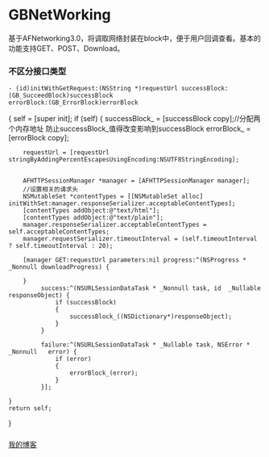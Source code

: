 # GBNetWorking
基于AFNetworking3.0，将调取网络封装在block中，便于用户回调查看。基本的功能支持GET、POST、Download。
### 不区分接口类型 
    - (id)initWithGetRequest:(NSString *)requestUrl successBlock:(GB_SucceedBlock)successBlock 
    errorBlock:(GB_ErrorBlock)errorBlock
{
    self = [super init];
    if (self)
    {
        successBlock_ = [successBlock copy];//分配两个内存地址 防止successBlock_值得改变影响到successBlock
        errorBlock_ = [errorBlock copy];
        
        requestUrl = [requestUrl stringByAddingPercentEscapesUsingEncoding:NSUTF8StringEncoding];
        
        
        AFHTTPSessionManager *manager = [AFHTTPSessionManager manager];
        //设置相关的请求头
        NSMutableSet *contentTypes = [[NSMutableSet alloc] initWithSet:manager.responseSerializer.acceptableContentTypes];
        [contentTypes addObject:@"text/html"];
        [contentTypes addObject:@"text/plain"];
        manager.responseSerializer.acceptableContentTypes = self.acceptableContentTypes;
        manager.requestSerializer.timeoutInterval = (self.timeoutInterval ? self.timeoutInterval : 20);
        
        [manager GET:requestUrl parameters:nil progress:^(NSProgress * _Nonnull downloadProgress) {
            
        }
             success:^(NSURLSessionDataTask * _Nonnull task, id  _Nullable responseObject) {
                 if (successBlock)
                 {
                     successBlock_((NSDictionary*)responseObject);
                 }
             }
         
             failure:^(NSURLSessionDataTask * _Nullable task, NSError * _Nonnull   error) {  
                 if (error)
                 {
                     errorBlock_(error);
                 }
             }];

    }
    return self;
}
###
[我的博客](http://blog.csdn.net/normanv)
